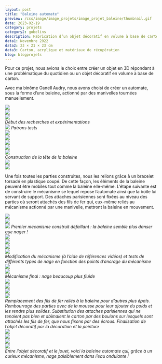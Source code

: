 ```yaml
---
layout: post
title: "Baleine automate"
preview: /css/image/image_projets/image_projet_baleine/thumbnail.gif
date: 2023-02-19
category: projets 
category2: gobelins
description: Fabrication d’un objet décoratif en volume à base de carton
data1: Novembre 2022
data2: 23 × 21 × 23 cm
data3: Carton, acrylique et matériaux de récupération
blog: blogprojets
---
```


Pour ce projet, nous avions le choix entre créer un objet en 3D répondant à une problématique du quotidien ou un objet décoratif en volume à base de carton.

Avec ma binôme Oanell Audry, nous avons choisi de créer un automate, sous la forme d’une baleine, actionné par des manivelles tournées manuellement.

<div class="image_container">
<div><img onclick="Zoom(this)" class="img-gallery" src="/css/image/image_projets/image_projet_baleine/img1.jpg"></div>
<div><img onclick="Zoom(this)" class="img-gallery" src="/css/image/image_projets/image_projet_baleine/img2.jpg"></div>
<div><img onclick="Zoom(this)" class="img-gallery" src="/css/image/image_projets/image_projet_baleine/img3.jpg"></div>
<em>Début des recherches et expérimentations</em>
</div>

<img onclick="Zoom(this)" class="img-gallery" src="/css/image/image_projets/image_projet_baleine/img4.jpg">
<em>Patrons tests</em>

<div class="image_container">
<div><img onclick="Zoom(this)" class="img-gallery" src="/css/image/image_projets/image_projet_baleine/img5.jpg"></div>
<div><img onclick="Zoom(this)" class="img-gallery" src="/css/image/image_projets/image_projet_baleine/img6.jpg"></div>
<div class="three"><img onclick="Zoom(this)" class="img-gallery" src="/css/image/image_projets/image_projet_baleine/img7.jpg"></div>
<div class="three"><img onclick="Zoom(this)" class="img-gallery" src="/css/image/image_projets/image_projet_baleine/img8.jpg"></div>
<div class="three"><img onclick="Zoom(this)" class="img-gallery" src="/css/image/image_projets/image_projet_baleine/img9.jpg"></div>
<em>Construction de la tête de la baleine</em>
</div>

<div class="image_container">
<div><img onclick="Zoom(this)" class="img-gallery" src="/css/image/image_projets/image_projet_baleine/img10.jpg"></div>
<div><img onclick="Zoom(this)" class="img-gallery" src="/css/image/image_projets/image_projet_baleine/img11.jpg"></div>
</div>

Une fois toutes les parties construites, nous les relions grâce à un bracelet torsadé en plastique coupé. De cette façon, les éléments de la baleine peuvent être mobiles tout comme la baleine elle-même. L’étape suivante est de construire le mécanisme se lequel repose l’automate ainsi que la boîte lui servant de support. Des attaches parisiennes sont fixées au niveau des parties où seront attachés des fils de fer qui, eux-même reliés au mécanisme actionné par une manivelle, mettront la baleine en mouvement.

<div class="image_container">
<div><img onclick="Zoom(this)" class="img-gallery" src="/css/image/image_projets/image_projet_baleine/img12.jpg"></div>
<div><img onclick="Zoom(this)" class="img-gallery" src="/css/image/image_projets/image_projet_baleine/gif1.gif"></div>
</div>

<img onclick="Zoom(this)" class="img-gallery" src="/css/image/image_projets/image_projet_baleine/gif2.gif">
<em>Premier mécanisme construit défaillant :  la baleine semble plus danser que nager !</em>

<div class="image_container">
<div><img onclick="Zoom(this)" class="img-gallery" src="/css/image/image_projets/image_projet_baleine/gif3.gif"></div>
<div><img onclick="Zoom(this)" class="img-gallery" src="/css/image/image_projets/image_projet_baleine/gif4.gif"></div>
<div><img onclick="Zoom(this)" class="img-gallery" src="/css/image/image_projets/image_projet_baleine/gif5.gif"></div>
<div><img onclick="Zoom(this)" class="img-gallery" src="/css/image/image_projets/image_projet_baleine/img13.jpg"></div>
<em>Modification du mécanisme (à l’aide de références vidéos) et tests de différents types de nage en fonction des points d’ancrage du mécanisme</em>
</div>

<div class="image_container">
<div><img onclick="Zoom(this)" class="img-gallery" src="/css/image/image_projets/image_projet_baleine/img14.jpg"></div>
<div><img onclick="Zoom(this)" class="img-gallery" src="/css/image/image_projets/image_projet_baleine/gif6.gif"></div>
<em>Mécanisme final : nage beaucoup plus fluide</em>
</div>

<div class="image_container">
<div class="three"><img onclick="Zoom(this)" class="img-gallery" src="/css/image/image_projets/image_projet_baleine/img15.jpg"></div>
<div class="three"><img onclick="Zoom(this)" class="img-gallery" src="/css/image/image_projets/image_projet_baleine/img16.jpg"></div>
<div class="three"><img onclick="Zoom(this)" class="img-gallery" src="/css/image/image_projets/image_projet_baleine/img17.jpg"></div>
<div><img onclick="Zoom(this)" class="img-gallery" src="/css/image/image_projets/image_projet_baleine/img18.jpg"></div>
<em>Remplacement des fils de fer reliés à la baleine pour d’autres plus épais. Rembourrage des parties avec de la mousse pour leur ajouter du poids et les rendre plus solides. Substitution des attaches parisiennes qui ne tenaient pas bien et abîmaient le carton par des boulons sur lesquels sont attachés les fils de fer, que nous fixons par des écrous. Finalisation de l’objet décoratif par la décoration et la peinture</em>
</div>

<div class="image_container">
<div class="three"><img onclick="Zoom(this)" class="img-gallery" src="/css/image/image_projets/image_projet_baleine/img18.jpg"></div>
<div class="three"><img onclick="Zoom(this)" class="img-gallery" src="/css/image/image_projets/image_projet_baleine/img19.jpg"></div>
<div class="three"><img onclick="Zoom(this)" class="img-gallery" src="/css/image/image_projets/image_projet_baleine/img20.jpg"></div>
<div><img onclick="Zoom(this)" class="img-gallery" src="/css/image/image_projets/image_projet_baleine/gif7.gif"></div>
<em>Entre l’objet décoratif et le jouet, voici la baleine automate qui, grâce à un curieux mécanisme, nage paisiblement dans l’eau ondulante !</em>
</div>

